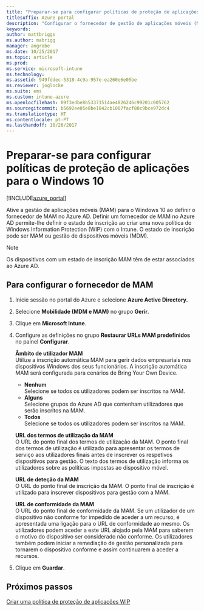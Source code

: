 ```yaml
---
title: "Preparar-se para configurar políticas de proteção de aplicações para o Windows 10"
titlesuffix: Azure portal
description: "Configurar o fornecedor de gestão de aplicações móveis (MAM) no Azure AD"
keywords: 
author: mattbriggs
ms.author: mabrigg
manager: angrobe
ms.date: 10/25/2017
ms.topic: article
ms.prod: 
ms.service: microsoft-intune
ms.technology: 
ms.assetid: 949fddec-5318-4c9a-957e-ea260e6e05be
ms.reviewer: joglocke
ms.suite: ems
ms.custom: intune-azure
ms.openlocfilehash: 09f3edbe8b53371514ae4826246c99201c005762
ms.sourcegitcommit: b5692ee05e8be1842cb1007facf80c9bce972dc4
ms.translationtype: HT
ms.contentlocale: pt-PT
ms.lasthandoff: 10/26/2017
---
```

# <a name="get-ready-to-configure-app-protection-policies-for-windows-10"></a>Preparar-se para configurar políticas de proteção de aplicações para o Windows 10

[!INCLUDE[azure_portal](./includes/azure_portal.md)]

Ative a gestão de aplicações móveis (MAM) para o Windows 10 ao definir o fornecedor de MAM no Azure AD. Definir um fornecedor de MAM no Azure AD permite-lhe definir o estado de inscrição ao criar uma nova política do Windows Information Protection (WIP) com o Intune. O estado de inscrição pode ser MAM ou gestão de dispositivos móveis (MDM).

> [!NOTE]
> Os dispositivos com um estado de inscrição MAM têm de estar associados ao Azure AD.

## <a name="to-configure-the-mam-provider"></a>Para configurar o fornecedor de MAM

1. Inicie sessão no portal do Azure e selecione **Azure Active Directory.**

2. Selecione **Mobilidade (MDM e MAM)** no grupo **Gerir**.

3. Clique em **Microsoft Intune**.

4. Configure as definições no grupo **Restaurar URLs MAM predefinidos** no painel **Configurar**.

    **Âmbito de utilizador MAM**  
      Utilize a inscrição automática MAM para gerir dados empresariais nos dispositivos Windows dos seus funcionários. A inscrição automática MAM será configurada para cenários de Bring Your Own Device.<ul><li>**Nenhum**<br>Selecione se todos os utilizadores podem ser inscritos na MAM.</li><li>**Alguns**<br>Selecione grupos do Azure AD que contenham utilizadores que serão inscritos na MAM.</li><li>**Todos**<br>Selecione se todos os utilizadores podem ser inscritos na MAM.</li></ul>

    **URL dos termos de utilização da MAM**  
     O URL do ponto final dos termos de utilização da MAM. O ponto final dos termos de utilização é utilizado para apresentar os termos de serviço aos utilizadores finais antes de inscrever os respetivos dispositivos para gestão. O texto dos termos de utilização informa os utilizadores sobre as políticas impostas ao dispositivo móvel.

    **URL de deteção da MAM**  
    O URL do ponto final de inscrição da MAM. O ponto final de inscrição é utilizado para inscrever dispositivos para gestão com a MAM.

    **URL de conformidade da MAM**  
      O URL do ponto final de conformidade da MAM. Se um utilizador de um dispositivo não conforme for impedido de aceder a um recurso, é apresentada uma ligação para o URL de conformidade ao mesmo. Os utilizadores podem aceder a este URL alojado pela MAM para saberem o motivo do dispositivo ser considerado não conforme. Os utilizadores também podem iniciar a remediação de gestão personalizada para tornarem o dispositivo conforme e assim continuarem a aceder a recursos.

5.  Clique em **Guardar**.

## <a name="next-steps"></a>Próximos passos

[Criar uma política de proteção de aplicações WIP](windows-information-protection-policy-create.md)
